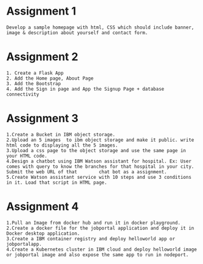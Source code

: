 # Assignment 1
    Develop a sample homepage with html, CSS which should include banner, image & description about yourself and contact form.
# Assignment 2
    1. Create a Flask App
    2. Add the Home page, About Page
    3. Add the Bootstrap
    4. Add the Sign in page and App the Signup Page + database connectivity
# Assignment 3 
    1.Create a Bucket in IBM object storage. 
    2.Upload an 5 images  to ibm object storage and make it public. write html code to displaying all the 5 images. 
    3.Upload a css page to the object storage and use the same page in your HTML code.
    4.Design a chatbot using IBM Watson assistant for hospital. Ex: User comes with query to know the branches for that hospital in your city. Submit the web URL of that        chat bot as a assignment. 
    5.Create Watson assistant service with 10 steps and use 3 conditions in it. Load that script in HTML page.
# Assignment 4
    1.Pull an Image from docker hub and run it in docker playground. 
    2.Create a docker file for the jobportal application and deploy it in Docker desktop application. 
    3.Create a IBM container registry and deploy helloworld app or jobportalapp. 
    4.Create a Kubernetes cluster in IBM cloud and deploy helloworld image or jobportal image and also expose the same app to run in nodeport.








